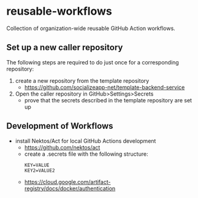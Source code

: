 # reusable-workflows

Collection of organization-wide reusable GitHub Action workflows.


## Set up a new caller repository
The following steps are required to do just once for a corresponding repository:

1. create a new repository from the template repository
   - https://github.com/socializeapp-net/template-backend-service
2. Open the caller repository in GitHub>Settings>Secrets
   - prove that the secrets described in the template repository are set up
      
## Development of Workflows
- install Nektos/Act for local GitHub Actions development
  - https://github.com/nektos/act
  - create a .secrets file with the following structure:
    ```
    KEY=VALUE
    KEY2=VALUE2
    ```
  - https://cloud.google.com/artifact-registry/docs/docker/authentication
